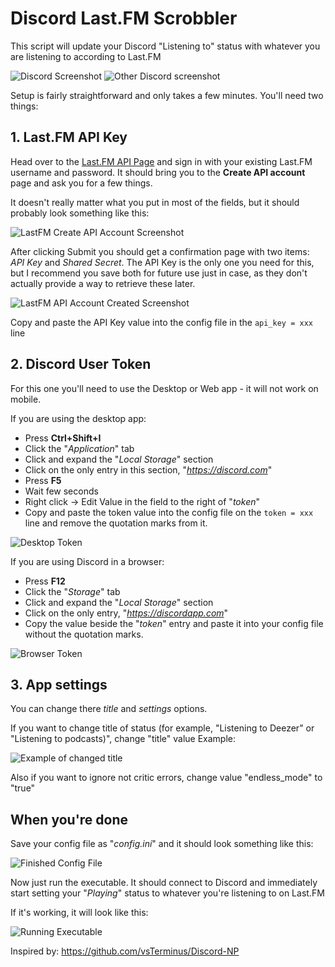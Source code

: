 # Discord Last.FM Scrobbler

This script will update your Discord "Listening to" status with whatever you are listening to according to Last.FM

![Discord Screenshot](https://i.imgur.com/cwpg8i8.png) ![Other Discord screenshot](https://i.imgur.com/x5mWIXR.png)

Setup is fairly straightforward and only takes a few minutes. You'll need two things:

## **1. Last.FM API Key**

Head over to the [Last.FM API Page](https://www.last.fm/api/account/create) and sign in with your existing Last.FM username and password. It should bring you to the **Create API account** page and ask you for a few things.

It doesn't really matter what you put in most of the fields, but it should probably look something like this:

![LastFM Create API Account Screenshot](https://i.imgur.com/VQYa8nr.png?1)

After clicking Submit you should get a confirmation page with two items: *API Key* and *Shared Secret*. The API Key is the only one you need for this, but I recommend you save both for future use just in case, as they don't actually provide a way to retrieve these later.

![LastFM API Account Created Screenshot](https://i.imgur.com/oQTdNgX.png)

Copy and paste the API Key value into the config file in the `api_key = xxx` line

## **2. Discord User Token**

For this one you'll need to use the Desktop or Web app - it will not work on mobile.

If you are using the desktop app:

- Press **Ctrl+Shift+I**
- Click the "*Application*" tab
- Click and expand the "*Local Storage*" section
- Click on the only entry in this section, "*https://discord.com*"
- Press **F5**
- Wait few seconds
- Right click -> Edit Value in the field to the right of "*token*"
- Copy and paste the token value into the config file on the `token = xxx` line and remove the quotation marks from it.

![Desktop Token](https://i.imgur.com/EEN2mnv.png)

If you are using Discord in a browser:

- Press **F12**
- Click the "*Storage*" tab
- Click and expand the "*Local Storage*" section
- Click on the only entry, "*https://discordapp.com*"
- Copy the value beside the "*token*" entry and paste it into your config file without the quotation marks.

![Browser Token](https://i.imgur.com/OFrhTHE.png)

## **3. App settings**

You can change there *title* and *settings* options.

If you want to change title of status (for example, "Listening to Deezer" or "Listening to podcasts)", change "title" value
Example:

![Example of changed title](https://i.imgur.com/9OShK3U.png)

Also if you want to ignore not critic errors, change value "endless_mode" to "true"

## When you're done

Save your config file as "*config.ini*" and it should look something like this:

![Finished Config File](https://i.imgur.com/4fZofod.png)

Now just run the executable. It should connect to Discord and immediately start setting your "*Playing*" status to whatever you're listening to on Last.FM

If it's working, it will look like this:

![Running Executable](https://i.imgur.com/65gyoIY.png)

Inspired by: https://github.com/vsTerminus/Discord-NP
